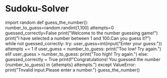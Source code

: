 # Sudoku-Solver
import random
def guess_the_number():
    number_to_guess=random.randint(1,100)
    attempts=0
    guessed_correctly=False
    print("Welcome to the number guessing game!")
    print("I have selected a number between 1 and 100.Can you guess it?")
    while not guessed_correctly:
        try:
            user_guess=int(input("Enter your guess:"))
            attempts += 1
            if user_guess < number_to_guess:
                print("Too low! Try again.")
            elif user_guess > number_to_guess:
                print("Too high! Try again.")
            else:
                guessed_correctly = True
                print(f"Congratulations! You guessed the number {number_to_guess} in {attempts} attempts.")
        except ValueError:
            print("Tnvalid input.Please enter a number.")
guess_the_number()

